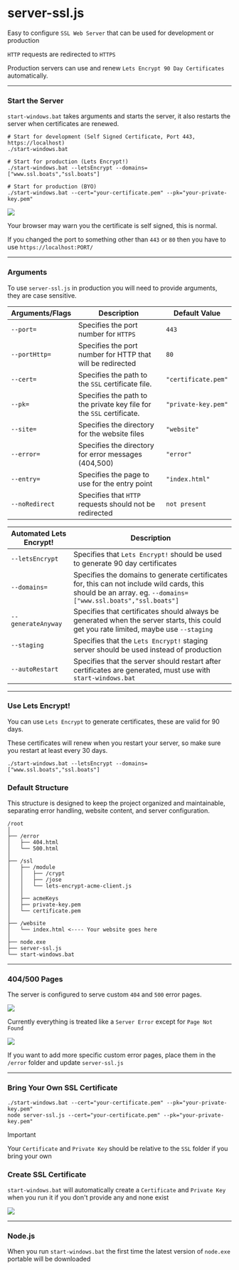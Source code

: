 # server-ssl.js

Easy to configure `SSL Web Server` that can be used for development or production

`HTTP` requests are redirected to `HTTPS`

Production servers can use and renew `Lets Encrypt 90 Day Certificates` automatically.

--------

### Start the Server

`start-windows.bat` takes arguments and starts the server, it also restarts the server when certificates are renewed.

```
# Start for development (Self Signed Certificate, Port 443, https://localhost)
./start-windows.bat

# Start for production (Lets Encrypt!)
./start-windows.bat --letsEncrypt --domains=["www.ssl.boats","ssl.boats"]

# Start for production (BYO)
./start-windows.bat --cert="your-certificate.pem" --pk="your-private-key.pem"
```

[![](https://i.imgur.com/4AeJ9Rs.png)](https://github.com/FirstTimeEZ/responsive)

Your browser may warn you the certificate is self signed, this is normal.

If you changed the port to something other than `443` or `80` then you have to use `https://localhost:PORT/`

--------

### Arguments

To use `server-ssl.js` in production you will need to provide arguments, they are case sensitive.

| Arguments/Flags       | Description                                      | Default Value         |
|-------------------------|----------------------------------|-----------------------|
| `--port=`      | Specifies the port number for `HTTPS` | `443` |
| `--portHttp=`  | Specifies the port number for HTTP that will be redirected | `80` |
| `--cert=`      | Specifies the path to the `SSL` certificate file. | `"certificate.pem"` |
| `--pk=`        | Specifies the path to the private key file for the `SSL` certificate. | `"private-key.pem"` |
| `--site=`      | Specifies the directory for the website files | `"website"` |
| `--error=`     | Specifies the directory for error messages (404,500) | `"error"` |
| `--entry=`     | Specifies the page to use for the entry point | `"index.html"` |
| `--noRedirect` | Specifies that `HTTP` requests should not be redirected | `not present` |

| Automated Lets Encrypt!       | Description                                      |
|-------------------------|----------------------------------|
| `--letsEncrypt` | Specifies that `Lets Encrypt!` should be used to generate 90 day certificates |
| `--domains=` | Specifies the domains to generate certificates for, this can not include wild cards, this should be an array. eg. `--domains=["www.ssl.boats","ssl.boats"]` |
| `--generateAnyway` | Specifies that certificates should always be generated when the server starts, this could get you rate limited, maybe use `--staging`  |
| `--staging` | Specifies that the `Lets Encrypt!` staging server should be used instead of production |
| `--autoRestart` | Specifies that the server should restart after certificates are generated, must use with `start-windows.bat` |

--------

### Use Lets Encrypt!

You can use `Lets Encrypt` to generate certificates, these are valid for 90 days.

These certificates will renew when you restart your server, so make sure you restart at least every 30 days.

```
./start-windows.bat --letsEncrypt --domains=["www.ssl.boats","ssl.boats"]
```

### Default Structure

This structure is designed to keep the project organized and maintainable, separating error handling, website content, and server configuration.

```
/root
│
├── /error
│   ├── 404.html
│   └── 500.html
│
├── /ssl
│   ├── /module
│   │   ├── /crypt
│   │   ├── /jose
│   │   └── lets-encrypt-acme-client.js
│   │ 
│   ├── acmeKeys
│   ├── private-key.pem
│   └── certificate.pem
│
├── /website
│   └── index.html <---- Your website goes here
│
├── node.exe
├── server-ssl.js
└── start-windows.bat
```

--------

### 404/500 Pages

The server is configured to serve custom `404` and `500` error pages. 

[![](https://i.imgur.com/LvLnXMR.png)](https://github.com/FirstTimeEZ/responsive)

Currently everything is treated like a `Server Error` except for `Page Not Found`

[![](https://i.imgur.com/HJoNquS.png)](https://github.com/FirstTimeEZ/responsive)

If you want to add more specific custom error pages, place them in the `/error` folder and update `server-ssl.js`

--------

### Bring Your Own SSL Certificate

```
./start-windows.bat --cert="your-certificate.pem" --pk="your-private-key.pem"
node server-ssl.js --cert="your-certificate.pem" --pk="your-private-key.pem"
```

> [!IMPORTANT]
> Your `Certificate` and `Private Key` should be relative to the `SSL` folder if you bring your own

### Create SSL Certificate

`start-windows.bat` will automatically create a `Certificate` and `Private Key` when you run it if you don't provide any and none exist

![](https://i.imgur.com/vAMuDOG.png)

--------

### Node.js

When you run `start-windows.bat` the first time the latest version of `node.exe` portable will be downloaded